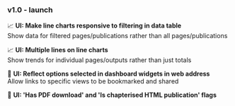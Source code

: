 ### v1.0 - launch
📈 **UI: Make line charts responsive to filtering in data table**\
Show data for filtered pages/publications rather than all pages/publications

📈 **UI: Multiple lines on line charts**\
Show trends for individual pages/outputs rather than just totals

🔗 **UI: Reflect options selected in dashboard widgets in web address**\
Allow links to specific views to be bookmarked and shared

📄 **UI: 'Has PDF download' and 'Is chapterised HTML publication' flags**
